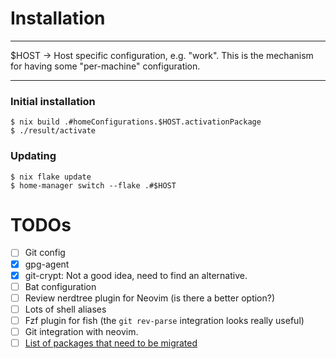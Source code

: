# Installation

---
$HOST -> Host specific configuration, e.g. "work". This is the mechanism for having some
"per-machine" configuration.

---

### Initial installation
```
$ nix build .#homeConfigurations.$HOST.activationPackage
$ ./result/activate
```

### Updating
```
$ nix flake update
$ home-manager switch --flake .#$HOST
```

# TODOs
- [ ] Git config
- [x] gpg-agent
- [x] git-crypt: Not a good idea, need to find an alternative.
- [ ] Bat configuration
- [ ] Review nerdtree plugin for Neovim (is there a better option?)
- [ ] Lots of shell aliases
- [ ] Fzf plugin for fish (the `git rev-parse` integration looks really useful)
- [ ] Git integration with neovim.
- [ ] [List of packages that need to be migrated](./TO_MIGRATE.md)
